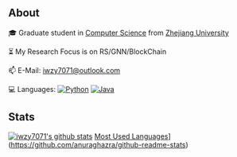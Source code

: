 ## About
🎓 Graduate student in [Computer Science](http://www.en.cs.zju.edu.cn/) from [Zhejiang University](http://www.zju.edu.cn/english)

⏳ My Research Focus is on RS/GNN/BlockChain

📫 E-Mail: iwzy7071@outlook.com

💻 Languages: [![Python](https://img.shields.io/badge/-Python-28253a?style=flat&logo=python)](https://github.com/topics/python) [![Java](https://img.shields.io/badge/-Java-28253a?style=flat&?logo=Java)](https://github.com/topics/java)

## Stats
[![iwzy7071's github stats](https://github-readme-stats.vercel.app/api?username=iwzy7071&count_private=true&show_icons=true)](https://github.com/anuraghazra/github-readme-stats)
[Most Used Languages](https://github-readme-stats.vercel.app/api/top-langs/?username=iwzy7071&layout=compact&hide=python,html,css&langs_count=11)](https://github.com/anuraghazra/github-readme-stats)
